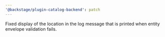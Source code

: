 ```yaml
---
'@backstage/plugin-catalog-backend': patch
---
```


Fixed display of the location in the log message that is printed when entity envelope validation fails.
